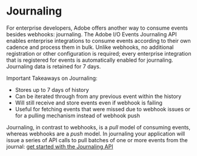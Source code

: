 <!--:navorder: 3-->

# Journaling 

For enterprise developers, Adobe offers another way to consume events besides webhooks: journaling. 
The Adobe I/O Events Journaling API enables enterprise integrations to consume events according 
to their own cadence and process them in bulk. 
Unlike webhooks, no additional registration or other configuration is required; 
every enterprise integration that is registered for events is automatically enabled for journaling. 
Journaling data is retained for 7 days.

Important Takeaways on Journaling:
- Stores up to 7 days of history
- Can be iterated through from any previous event within the history
- Will still receive and store events even if webhook is failing
- Useful for fetching events that were missed due to webhook issues or for a pulling mechanism instead of webhook push

Journaling, in contrast to webhooks, is a _pull_ model of consuming events, whereas webhooks are a _push_ model. 
In journaling your application will issue a series of API calls to pull batches of one or more events from the journal: 
[get started with the Journaling API](api/journaling_api.md)